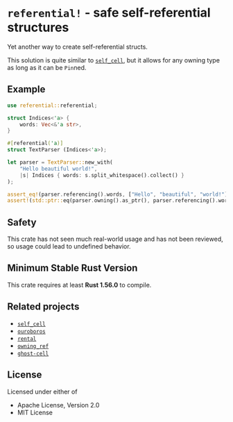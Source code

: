 # `referential!` - safe self-referential structures

Yet another way to create self-referential structs.

This solution is quite similar to [`self_cell`](https://crates.io/crates/self_cell), but it allows for any owning type as long as it can be `Pin`ned.

## Example
```rust
use referential::referential;

struct Indices<'a> {
    words: Vec<&'a str>,
}

#[referential('a)]
struct TextParser (Indices<'a>);

let parser = TextParser::new_with(
    "Hello beautiful world!",
    |s| Indices { words: s.split_whitespace().collect() }
);

assert_eq!(parser.referencing().words, ["Hello", "beautiful", "world!"]);
assert!(std::ptr::eq(parser.owning().as_ptr(), parser.referencing().words[0].as_ptr()));
```

## Safety
This crate has not seen much real-world usage and has not been reviewed, so usage could lead to undefined behavior.

## Minimum Stable Rust Version
This crate requires at least **Rust 1.56.0** to compile.

## Related projects
* [`self_cell`](https://crates.io/crates/self_cell)
* [`ouroboros`](https://crates.io/crates/ouroboros)
* [`rental`](https://crates.io/crates/rental)
* [`owning_ref`](https://crates.io/crates/owning_ref)
* [`ghost-cell`](https://crates.io/crates/ghost-cell)

## License

Licensed under either of
* Apache License, Version 2.0
* MIT License
